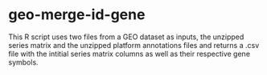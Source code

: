 # geo-merge-id-gene
This R script uses two files from a GEO dataset as inputs, the unzipped series matrix and the unzipped platform annotations files and returns a .csv file with the intitial series matrix columns as well as their respective gene symbols.
